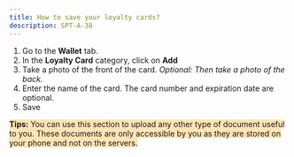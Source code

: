 ```yaml
---
title: How to save your loyalty cards?
description: SPT-A-38
---
```


1. Go to the **Wallet** tab.
2. In the **Loyalty Card** category, click on **Add**
3. Take a photo of the front of the card. *Optional: Then take a photo of the back.*
4. Enter the name of the card. The card number and expiration date are optional.
5. Save

<span style="background-color:moccasin;">**Tips:**</span><span style="background-color:moccasin;"> You can use this section to upload any other type of document useful to you. These documents are only accessible by you as they are stored on your phone and not on the servers.</span>